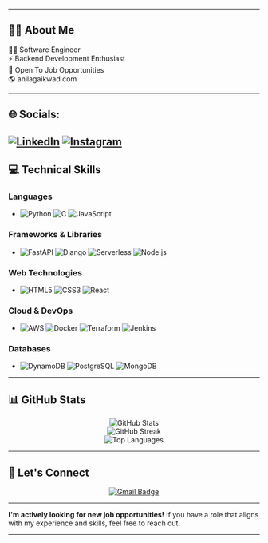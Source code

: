 <!-- div align="center">
  <h1>Hi there, I'm <a href="https://www.linkedin.com/in/anil-gaikwad-25048416b/">Anil Gaikwad</a> 👋</h1>
</div>
-->

---

## 👨‍💻 About Me

👨‍💻 Software Engineer<br>⚡ Backend Development Enthusiast<br>💼 Open To Job Opportunities<br>🌎 anilagaikwad.com <br>

---

## 🌐 Socials:
[![LinkedIn](https://img.shields.io/badge/LinkedIn-%230077B5.svg?logo=linkedin&logoColor=white)](https://linkedin.com/in/anil-gaikwad-25048416b) 
[![Instagram](https://img.shields.io/badge/Instagram-%23E4405F.svg?logo=Instagram&logoColor=white)](https://instagram.com/anil_gaikwad)
---

## 💻 Technical Skills

### **Languages**
- ![Python](https://img.shields.io/badge/Python-3776AB?style=flat-square&logo=python&logoColor=white)
  ![C](https://img.shields.io/badge/C-A8B9CC?style=flat-square&logo=c&logoColor=white)
  ![JavaScript](https://img.shields.io/badge/JavaScript-F7DF1E?style=flat-square&logo=javascript&logoColor=black)

### **Frameworks & Libraries**
- ![FastAPI](https://img.shields.io/badge/FastAPI-009688?style=flat-square&logo=fastapi&logoColor=white)
  ![Django](https://img.shields.io/badge/Django-092E20?style=flat-square&logo=django&logoColor=white)
  ![Serverless](https://img.shields.io/badge/Serverless-FD5750?style=flat-square&logo=serverless&logoColor=white)
  ![Node.js](https://img.shields.io/badge/Node.js-339933?style=flat-square&logo=node.js&logoColor=white)

### **Web Technologies**
- ![HTML5](https://img.shields.io/badge/HTML5-E34F26?style=flat-square&logo=html5&logoColor=white)
  ![CSS3](https://img.shields.io/badge/CSS3-1572B6?style=flat-square&logo=css3&logoColor=white)
  ![React](https://img.shields.io/badge/React-61DAFB?style=flat-square&logo=react&logoColor=black)

### **Cloud & DevOps**
- ![AWS](https://img.shields.io/badge/Amazon%20AWS-232F3E?style=flat-square&logo=amazon-aws&logoColor=white)
  ![Docker](https://img.shields.io/badge/Docker-2496ED?style=flat-square&logo=docker&logoColor=white)
  ![Terraform](https://img.shields.io/badge/Terraform-623CE4?style=flat-square&logo=terraform&logoColor=white)
  ![Jenkins](https://img.shields.io/badge/Jenkins-D24939?style=flat-square&logo=jenkins&logoColor=white)

### **Databases**
- ![DynamoDB](https://img.shields.io/badge/DynamoDB-4053D6?style=flat-square&logo=amazon-dynamodb&logoColor=white)
  ![PostgreSQL](https://img.shields.io/badge/PostgreSQL-336791?style=flat-square&logo=postgresql&logoColor=white)
  ![MongoDB](https://img.shields.io/badge/MongoDB-47A248?style=flat-square&logo=mongodb&logoColor=white)

---

## 📊 GitHub Stats

<div align="center">
  <img src="https://github-readme-stats.vercel.app/api?username=anil-gaikwad&show_icons=true&theme=radical" alt="GitHub Stats" /> <br/>
  <img src="https://github-readme-streak-stats.herokuapp.com/?user=anil-gaikwad&theme=radical" alt="GitHub Streak" /> <br/>
  <img src="https://github-readme-stats.vercel.app/api/top-langs/?username=anil-gaikwad&layout=compact&theme=radical" alt="Top Languages" />
</div>

---

## 🤝 Let's Connect
  <div align="center">
  <a href="mailto:anilgaikwad2298@gmail.com">
    <img src="https://img.shields.io/badge/Email-D14836?style=flat&logo=gmail&logoColor=white" alt="Gmail Badge">
  </a>
  </div>
  
---

**I'm actively looking for new job opportunities!** If you have a role that aligns with my experience and skills, feel free to reach out.

---

